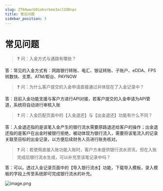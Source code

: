 ```yaml
---
slug: ZT6AwwrG0iokvrkme3xclSODnpc
title: 常见问题
sidebar_position: 3
---
```



# 常见问题


> ❓ 问：入金方式与通路有哪些？


答：常见的入金方式有：网路银行转账、电汇、银证转账、子账户、eDDA、FPS转数快、支票、ATM/柜台、PAYNOW


> ❓ 问：为什么客户提交的入金申请直接通过并体现在了入金记录中？


答：目前入金功能支援与客户方进行API对接，若客户提交的入金申请为API管道，系统将自动进行审核入账


> ❓ 问：入金匹配页面中的【入金退还】与【出金退还】功能有什么不同？


答：入金退还指的是该笔入金产生的银行流水需要原路退还给客户的操作；出金退还指的是客户在出金时被银行拒绝，被动体现为银行流入，需要将该笔流入的记录关联至目标的出金记录，以方便后续财务人员进行账务核对。


> ❓ 问：若使用直接入账功能入账时，客户方未提供银行流水资讯，但在入账完成后银行流水生成，可以补充至该笔记录中吗？


答：可以。透过入金记录页面中的【导入银行流水】功能，下载导入模板，录入模板的字段上传至系统即可完成银行流水的补充。


![image.png](/assets/e60e77f8df393a6a4a49737827ba4178.png)

